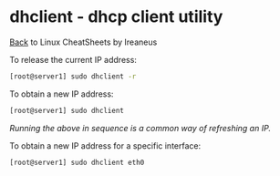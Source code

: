 # dhclient - dhcp client utility

[Back](README.md) to Linux CheatSheets by Ireaneus

To release the current IP address:

```bash
[root@server1] sudo dhclient -r
```

To obtain a new IP address:

```bash
[root@server1] sudo dhclient
```

*Running the above in sequence is a common way of refreshing an IP.*

To obtain a new IP address for a specific interface:

```bash
[root@server1] sudo dhclient eth0
```
